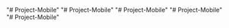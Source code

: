 "# Project-Mobile" 
"# Project-Mobile" 
"# Project-Mobile" 
"# Project-Mobile" 
"# Project-Mobile" 
